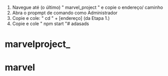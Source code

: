 1. Navegue até (o último) " marvel_project " e copie o endereço/ caminho
2. Abra o propmpt de comando como Administrador
3. Copie e cole: " cd " + [endereço] (da Etapa 1.)
4. Copie e cole " npm start "# adasads
# marvelproject_
# marvel
